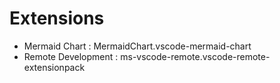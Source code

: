 # Extensions

- Mermaid Chart : MermaidChart.vscode-mermaid-chart
- Remote Development : ms-vscode-remote.vscode-remote-extensionpack
